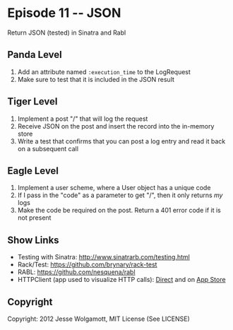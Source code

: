 Episode 11 -- JSON
=====================

Return JSON (tested) in Sinatra and Rabl

Panda Level
-----------

1. Add an attribute named `:execution_time` to the LogRequest
2. Make sure to test that it is included in the JSON result

Tiger Level
-----------

1. Implement a post "/" that will log the request 
2. Receive JSON on the post and insert the record into the in-memory store
3. Write a test that confirms that you can post a log entry and read it back on a subsequent call

Eagle Level
-----------

1. Implement a user scheme, where a User object has a unique code
2. If I pass in the "code" as a parameter to get "/", then it only returns _my_ logs
3. Make the code be required on the post. Return a 401 error code if it is not present

Show Links
----------

* Testing with Sinatra: http://www.sinatrarb.com/testing.html
* Rack/Test: https://github.com/brynary/rack-test
* RABL: https://github.com/nesquena/rabl
* HTTPClient (app used to visualize HTTP calls): [Direct](http://ditchnet.org/httpclient/) and on [App Store](http://itunes.apple.com/us/app/http-client/id418138339?mt=12)

Copyright
---------

Copyright: 2012 Jesse Wolgamott, MIT License (See LICENSE)
